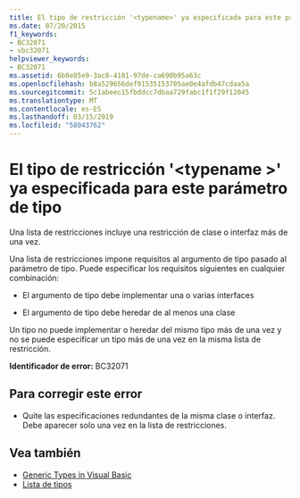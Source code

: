 ```yaml
---
title: El tipo de restricción '<typename>' ya especificada para este parámetro de tipo
ms.date: 07/20/2015
f1_keywords:
- BC32071
- vbc32071
helpviewer_keywords:
- BC32071
ms.assetid: 6b0e85e9-3ac8-4181-97de-ca690b95a63c
ms.openlocfilehash: b8a529656def91535153705ae0e4afdb47cdaa5a
ms.sourcegitcommit: 5c1abeec15fbddcc7dbaa729fabc1f1f29f12045
ms.translationtype: MT
ms.contentlocale: es-ES
ms.lasthandoff: 03/15/2019
ms.locfileid: "58043762"
---
```

# <a name="constraint-type-typename-already-specified-for-this-type-parameter"></a>El tipo de restricción '\<typename >' ya especificada para este parámetro de tipo
Una lista de restricciones incluye una restricción de clase o interfaz más de una vez.  
  
 Una lista de restricciones impone requisitos al argumento de tipo pasado al parámetro de tipo. Puede especificar los requisitos siguientes en cualquier combinación:  
  
-   El argumento de tipo debe implementar una o varias interfaces  
  
-   El argumento de tipo debe heredar de al menos una clase  
  
 Un tipo no puede implementar o heredar del mismo tipo más de una vez y no se puede especificar un tipo más de una vez en la misma lista de restricción.  
  
 **Identificador de error:** BC32071  
  
## <a name="to-correct-this-error"></a>Para corregir este error  
  
-   Quite las especificaciones redundantes de la misma clase o interfaz. Debe aparecer solo una vez en la lista de restricciones.  
  
## <a name="see-also"></a>Vea también

- [Generic Types in Visual Basic](../../visual-basic/programming-guide/language-features/data-types/generic-types.md)
- [Lista de tipos](../../visual-basic/language-reference/statements/type-list.md)

